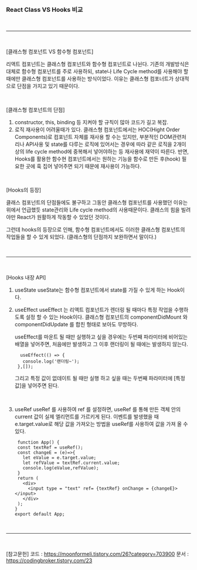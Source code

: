 <br/>

### React Class VS Hooks 비교
 
<br/>

---

<br/>

[클래스형 컴포넌트 VS 함수형 컴포넌트]

리액트 컴포넌트는 클래스형 컴포넌트와 함수형 컴포넌트로 나뉜다.
기존의 개발방식은 대체로 함수형 컴포넌트를 주로 사용하되, state나 Life Cycle method를 사용해야 할때에만 클래스형 컴포넌트를 사용하는 방식이었다.
이유는 클래스형 컴포너트가 상대적으로 단점을 가지고 있기 때문이다. 

 
<br/>

[클래스형 컴포넌트의 단점]
1. constructor, this, binding 등 지켜야 할 규칙이 많아 코드가 길고 복잡.
2. 로직 재사용이 어려울때가 있다. 
    클래스형 컴포넌트에서는 HOC(Hight Order Components)로 컴포넌트 자체를 재사용 할 수는 있지만, 
    부분적인 DOM관련처리나 API사용 및 state를 다루는 로직에 있어서는 경우에 따라 같은 로직을 2개이상의 life cycle method에 중복해서 넣어야하는 등 재사용에 재약이 따른다.
    반면, Hooks를 활용한 함수현 컴포넌트에서는 원하는 기능을 함수로 만든 후(hook) 필요한 곳에 훅 집어 넣어주면 되기 때문에 재사용이 가능하다. 

<br/>

[Hooks의 등장]

  클래스 컴포넌트의 단점들에도 불구하고 그동안 클래스형 컴포넌트를 사용했던 이유는 위에서 언급했듯 state관리와 Life cycle method의 사용때문이다. 클래스의 힘을 빌려야만 React가 원활하게 작동할 수 있었던 것이다.

  그런데 hooks의 등장으로 인해, 함수형 컴포넌트에서도 이러한 클래스형 컴포넌트의 작업들을 할 수 있게 되었다.
  (클래스형의 단점까지 보완하면서 말이다.)

<br/>

---

<br/>

[Hooks 내장 API]

1. useState
    useState는 함수형 컴포넌트에서 state를 가질 수 있게 하는 Hook이다.
2. useEffect
    useEffect 는 리액트 컴포넌트가 렌더링 될 때마다 특정 작업을 수행하도록 설정 할 수 있는 Hook이다.
    클래스형 컴포넌트의 componentDidMount 와 componentDidUpdate 를 합친 형태로 보아도 무방하다. 
    
    useEffect를 마운트 될 때만 실행하고 싶을 경우에는 두번째 파라미터에 비어있는 배열을 넣어주면, 처음에만 발생하고 그 이후 랜더링이 될 때에는 발생하지 않는다. 
    
         useEffect(() => {
          console.log('랜더링~');
        },[]);

    그리고 특정 값이 없데이트 될 때만 실행 하고 싶을 때는 두번째 파라미터에 [특정값]을 넣어주면 된다.

<br/>

3. useRef
    useRef 를 사용하여 ref 를 설정하면, useRef 를 통해 만든 객체 안의 current 값이 실제 엘리먼트를 가르키게 된다.
    이벤트를 발생했을 때 e.target.value로 해당 값을 가져오는 방법을 useRef를 사용하여 값을 가져 올 수 있다.
    
        function App() {
        const textRef = useRef();
        const changeE = (e)=>{
          let eValue = e.target.value;
          let refValue = textRef.current.value;
          console.log(eValue,refValue);
        }
        return (
          <div>
            <input type = "text" ref= {textRef} onChange = {changeE}></input>
          </div>
        );
       }
       export default App;





<br/>

---

<br/>

[참고문헌]
코드 : https://moonformeli.tistory.com/26?category=703900
문서 : https://codingbroker.tistory.com/23
